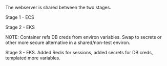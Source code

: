 The webserver is shared between the two stages.

Stage 1 - ECS

Stage 2 - EKS

NOTE: Container refs DB creds from environ variables. Swap to secrets or other more secure alternative in a shared/non-test environ.


Stage 3 - EKS. Added Redis for sessions, added secrets for DB creds, templated more variables.
